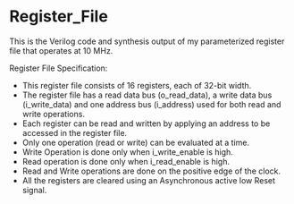 # Register_File
This is the Verilog code and synthesis output of my parameterized register file that operates at 10 MHz.

Register File Specification:
 - This register file consists of 16 registers, each of 32-bit width. 
 - The register file has a read data bus (o_read_data), a write data bus (i_write_data) and one address bus (i_address) used for both read and write operations.
 - Each register can be read and written by applying an address to be accessed in the register file.
 - Only one operation (read or write) can be evaluated at a time. 
 - Write Operation is done only when i_write_enable is high.
 - Read operation is done only when i_read_enable is high. 
 - Read and Write operations are done on the positive edge of the clock.
 - All the registers are cleared using an Asynchronous active low Reset signal.
